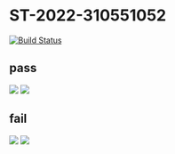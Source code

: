 # ST-2022-310551052
[![Build Status](https://app.travis-ci.com/ManNiHsu/ST-2022-310551052.svg?branch=main)](https://app.travis-ci.com/ManNiHsu/ST-2022-310551052)

## pass
![](https://i.imgur.com/MNyBjRR.png)
![](https://i.imgur.com/ivpxWsp.png)

## fail
![](https://i.imgur.com/lUWTXJF.png)
![](https://i.imgur.com/Rn7mZJn.png)